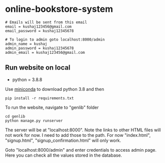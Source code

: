 # online-bookstore-system

```
# Emails will be sent from this email
email = kushaj123456@gmail.com
email_password = kushaj12345678

# To login to admin goto localhost:8000/admin
admin_name = kushaj
admin_password = kushaj12345678
admin_email = kushaj123456@gmail.com
```

## Run website on local
- python = 3.8.8

Use [miniconda](https://docs.conda.io/en/latest/miniconda.html) to download python 3.8 and then

```
pip install -r requirements.txt
```

To run the website, navigate to "genlib" folder
```
cd genlib
python manage.py runserver
```

The server will be at "localhost:8000". Note the links to other HTML files will not work for now. I need to add those to the path. For now "index.html", "signup.html", "signup_confirmation.html" will only work.

Goto "localhost:8000/admin" and enter credentials to access admin page. Here you can check all the values stored in the database.